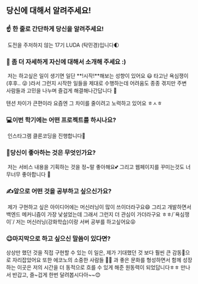 ## 당신에 대해서 알려주세요!

### ☝️ 한 줄로 간단하게 당신을 알려주세요!

​	도전을 주저하지 않는 17기 LUDA (탁민경)입니다:first_quarter_moon:

### 🙌 좀 더 자세하게 자신에 대해서 소개해 주세요 :)

​	저는 하고싶은 일이 생기면 일단 **!시작!**해보는 성향이 있어요 :smiley: 타고난 욕심쟁이(후후.. :stuck_out_tongue_winking_eye: )라서 그런지 시작한 일들을 제대로 수행하는데 어려움도 종종 겪지만 주변 사람들과 고민을 나누며 즐겁게 해결해나간답니다​ :dash: 

텐션 차이가 큰편이라 요즘엔 그 차이를 줄이려고 노력하고 있어요 ㅎㅅㅎ

### 💻이번 학기에는 어떤 프로젝트를 하시나요?

​	 인스타그램 클론코딩을 진행합니다:star2:

### 💓당신이 좋아하는 것은 무엇인가요?

​	저는 서비스 내용을 기획하는 것을 정~말 좋아해요:two_hearts: 그리고 웹페이지를 꾸미는것도 너무너무 좋아합니다 :hatched_chick:

### ✍앞으로 어떤 것을 공부하고 싶으신가요?

​	제가 구현하고 싶은 아이디어에는 머신러닝이 많이 쓰이더라구요:smile: 그리고 개발하면서 백엔드 메커니즘이 가장 낯설었는데 그래서 그런지 더 관심이 가더라구요 ㅎㅎ/\`욕심쟁이`/  저는 머신러닝(강화학습)이랑 서버 공부를 하고싶어요:stuck_out_tongue_closed_eyes:

### 😉마지막으로 하고 싶으신 말씀이 있다면?

상상만 했던 것을 직접 구현할 수 있는 이 일은,  제가 기대했던 것 보다 훨씬 큰 감동:ocean:으로 자리잡았어요 
또한 에코노의 소중한 사람들 :dancing_women: 과 좋은 문화를 형성하면서 함께 성장하는 이곳은 저의 시간을 더 동적으로 흐를 수 있게 해준 원동력이 되었답니다ㅎㅎ 만나서 반갑고, 즐~겁게 한번 달려봅시다아~~:blush: 







